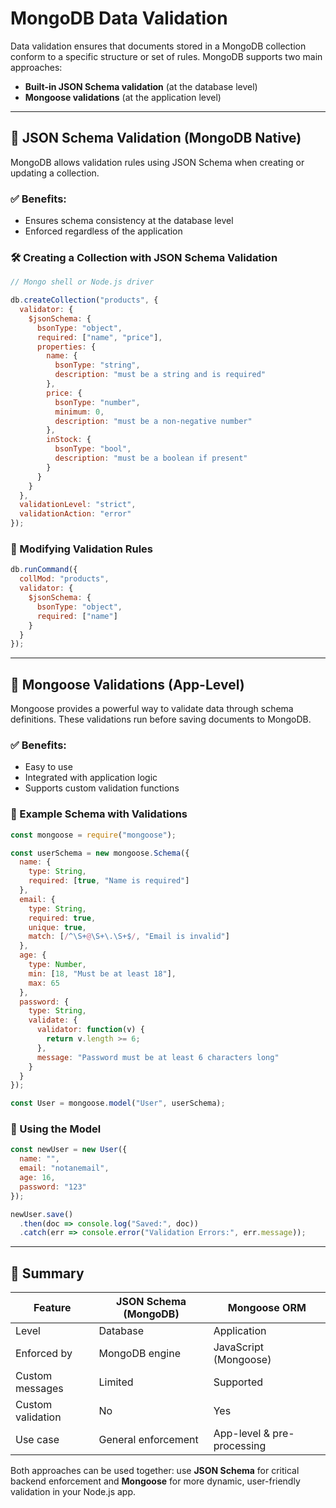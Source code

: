 # MongoDB Data Validation  

Data validation ensures that documents stored in a MongoDB collection conform to a specific structure or set of rules. MongoDB supports two main approaches:

- **Built-in JSON Schema validation** (at the database level)
- **Mongoose validations** (at the application level)

---

## 🧾 JSON Schema Validation (MongoDB Native)

MongoDB allows validation rules using JSON Schema when creating or updating a collection.

### ✅ Benefits:
- Ensures schema consistency at the database level
- Enforced regardless of the application

### 🛠 Creating a Collection with JSON Schema Validation
```js
// Mongo shell or Node.js driver

db.createCollection("products", {
  validator: {
    $jsonSchema: {
      bsonType: "object",
      required: ["name", "price"],
      properties: {
        name: {
          bsonType: "string",
          description: "must be a string and is required"
        },
        price: {
          bsonType: "number",
          minimum: 0,
          description: "must be a non-negative number"
        },
        inStock: {
          bsonType: "bool",
          description: "must be a boolean if present"
        }
      }
    }
  },
  validationLevel: "strict",
  validationAction: "error"
});
```

### 🔄 Modifying Validation Rules
```js
db.runCommand({
  collMod: "products",
  validator: {
    $jsonSchema: {
      bsonType: "object",
      required: ["name"]
    }
  }
});
```

---

## 🧬 Mongoose Validations (App-Level)

Mongoose provides a powerful way to validate data through schema definitions. These validations run before saving documents to MongoDB.

### ✅ Benefits:
- Easy to use
- Integrated with application logic
- Supports custom validation functions

### 🔧 Example Schema with Validations
```js
const mongoose = require("mongoose");

const userSchema = new mongoose.Schema({
  name: {
    type: String,
    required: [true, "Name is required"]
  },
  email: {
    type: String,
    required: true,
    unique: true,
    match: [/^\S+@\S+\.\S+$/, "Email is invalid"]
  },
  age: {
    type: Number,
    min: [18, "Must be at least 18"],
    max: 65
  },
  password: {
    type: String,
    validate: {
      validator: function(v) {
        return v.length >= 6;
      },
      message: "Password must be at least 6 characters long"
    }
  }
});

const User = mongoose.model("User", userSchema);
```

### 🚀 Using the Model
```js
const newUser = new User({
  name: "",
  email: "notanemail",
  age: 16,
  password: "123"
});

newUser.save()
  .then(doc => console.log("Saved:", doc))
  .catch(err => console.error("Validation Errors:", err.message));
```

---

## 🧠 Summary

| Feature             | JSON Schema (MongoDB)     | Mongoose ORM              |
|---------------------|-----------------------------|----------------------------|
| Level               | Database                    | Application                |
| Enforced by         | MongoDB engine              | JavaScript (Mongoose)      |
| Custom messages     | Limited                     | Supported                  |
| Custom validation   | No                          | Yes                        |
| Use case            | General enforcement         | App-level & pre-processing |

Both approaches can be used together: use **JSON Schema** for critical backend enforcement and **Mongoose** for more dynamic, user-friendly validation in your Node.js app.

